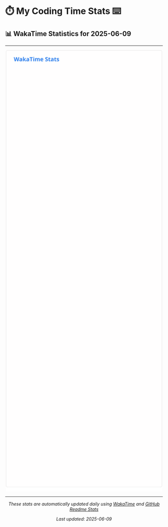 # ⏱️ My Coding Time Stats ⌨️

## 📊 WakaTime Statistics for 2025-06-09

---

<div align="center">

<img src="./images/wakatime-stats-2025-06-09.svg" alt="WakaTime Stats" width="500">

</div>

---

<div align="center">

*These stats are automatically updated daily using [WakaTime](https://wakatime.com) and [GitHub Readme Stats](https://github.com/anuraghazra/github-readme-stats)*

*Last updated: 2025-06-09*
</div>
